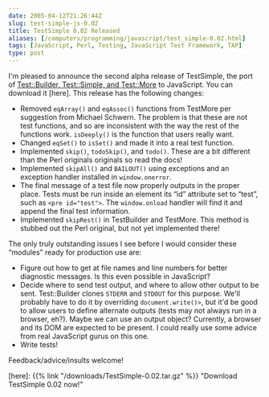 ```yaml
--- 
date: 2005-04-12T21:26:44Z
slug: test-simple-js-0.02
title: TestSimple 0.02 Released
aliases: [/computers/programming/javascript/test_simple-0.02.html]
tags: [JavaScript, Perl, Testing, JavaScript Test Framework, TAP]
type: post
---
```


I'm pleased to announce the second alpha release of TestSimple, the port of
[Test::Builder, Test::Simple, and Test::More] to JavaScript. You can download it
[here]. This release has the following changes:

-   Removed `eqArray()` and `eqAssoc()` functions from TestMore per suggestion
    from Michael Schwern. The problem is that these are not test functions, and
    so are inconsistent with the way the rest of the functions work.
    `isDeeply()` is the function that users really want.
-   Changed `eqSet()` to `isSet()` and made it into a real test function.
-   Implemented `skip()`, `todoSkip()`, and `todo()`. These are a bit different
    than the Perl originals originals so read the docs!
-   Implemented `skipAll()` and `BAILOUT()` using exceptions and an exception
    handler installed in `window.onerror`.
-   The final message of a test file now properly outputs in the proper place.
    Tests must be run inside an element its “id” attribute set to “test”, such
    as `<pre id="test">`. The `window.onload` handler will find it and append
    the final test information.
-   Implemented `skipRest()` in TestBuilder and TestMore. This method is stubbed
    out the Perl original, but not yet implemented there!

The only truly outstanding issues I see before I would consider these “modules”
ready for production use are:

-   Figure out how to get at file names and line numbers for better diagnostic
    messages. Is this even possible in JavaScript?
-   Decide where to send test output, and where to allow other output to be
    sent. Test::Builder clones `STDERR` and `STDOUT` for this purpose. We'll
    probably have to do it by overriding `document.write()>`, but it'd be good
    to allow users to define alternate outputs (tests may not always run in a
    browser, eh?). Maybe we can use an output object? Currently, a browser and
    its DOM are expected to be present. I could really use some advice from real
    JavaScript gurus on this one.
-   Write tests!

Feedback/advice/insults welcome!

  [Test::Builder, Test::Simple, and Test::More]: https://metacpan.org/dist/Test-Simple/
    "Test::Simple and friends on CPAN"
  [here]: {{% link "/downloads/TestSimple-0.02.tar.gz" %}}
    "Download TestSimple 0.02 now!"

